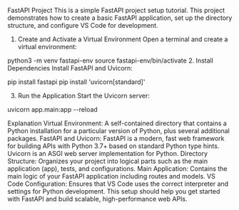FastAPI Project
This is a simple FastAPI project setup tutorial. This project demonstrates how to create a basic FastAPI application, set up the directory structure, and configure VS Code for development.


1. Create and Activate a Virtual Environment
Open a terminal and create a virtual environment:


python3 -m venv fastapi-env
source fastapi-env/bin/activate
2. Install Dependencies
Install FastAPI and Uvicorn:


pip install fastapi
pip install 'uvicorn[standard]'

3. Run the Application
Start the Uvicorn server:

uvicorn app.main:app --reload


Explanation
Virtual Environment: A self-contained directory that contains a Python installation for a particular version of Python, plus several additional packages.
FastAPI and Uvicorn: FastAPI is a modern, fast web framework for building APIs with Python 3.7+ based on standard Python type hints. Uvicorn is an ASGI web server implementation for Python.
Directory Structure: Organizes your project into logical parts such as the main application (app), tests, and configurations.
Main Application: Contains the main logic of your FastAPI application including routes and models.
VS Code Configuration: Ensures that VS Code uses the correct interpreter and settings for Python development.
This setup should help you get started with FastAPI and build scalable, high-performance web APIs.

